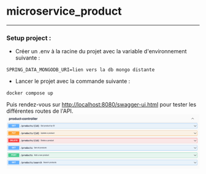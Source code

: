 # microservice_product

---

### Setup project : 

- Créer un .env à la racine du projet avec la variable d'environnement suivante : 

```properties
SPRING_DATA_MONGODB_URI=lien vers la db mongo distante
```

- Lancer le projet avec la commande suivante : 

```shell
docker compose up
```


Puis rendez-vous sur [http://localhost:8080/swagger-ui.html](http://localhost:8080/swagger-ui.html) pour tester les différentes routes de l'API.
![swagger.png](src/main/resources/screenshots/swagger.png)